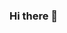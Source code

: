 ### Hi there 👋

<!--
[![trophy](https://github-profile-trophy.vercel.app/?username=yamamoto99)](https://github.com/yamamoto99/github-profile-trophy)
-->
<!--
[![yamamoto99's GitHub stats](https://github-readme-stats.vercel.app/api?username=yamamoto99&show_icons=true&theme=midnight-purple)](https://github.com/yamamoto99/github-readme-stats)

[![Top Langs](https://github-readme-stats.vercel.app/api/top-langs/?username=yamamoto99&theme=midnight-purple&hide=jupyter%20notebook,html,css)](https://github.com/yamamoto99/github-readme-stats)
-->
<!--
## GitHub Profile Summary Cards
![](https://github-profile-summary-cards.vercel.app/api/cards/profile-details?username=yamamoto99&count_private=true&theme=nord_dark)
![](https://github-profile-summary-cards.vercel.app/api/cards/repos-per-language?username=yamamoto99&count_private=true&theme=nord_dark)
![](https://github-profile-summary-cards.vercel.app/api/cards/most-commit-language?username=yamamoto99&count_private=true&theme=nord_dark)
-->
<!--
**yamamoto99/yamamoto99** is a ✨ _special_ ✨ repository because its `README.md` (this file) appears on your GitHub profile.

Here are some ideas to get you started:

- 🔭 I’m currently working on ...
- 🌱 I’m currently learning ...
- 👯 I’m looking to collaborate on ...
- 🤔 I’m looking for help with ...
- 💬 Ask me about ...
- 📫 How to reach me: ...
- 😄 Pronouns: ...
- ⚡ Fun fact: ...
-->
